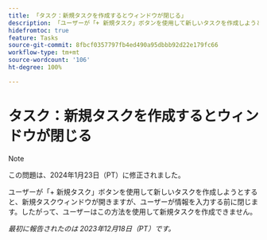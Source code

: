 ```yaml
---
title: 「タスク：新規タスクを作成するとウィンドウが閉じる」
description: 「ユーザーが「+ 新規タスク」ボタンを使用して新しいタスクを作成しようとすると、新規タスクウィンドウが開きますが、ユーザーが情報を入力する前に閉じます。したがって、ユーザーはこの方法を使用して新規タスクを作成できません。」
hidefromtoc: true
feature: Tasks
source-git-commit: 8fbcf0357797fb4ed490a95dbbb92d22e179fc66
workflow-type: tm+mt
source-wordcount: '106'
ht-degree: 100%

---
```



# タスク：新規タスクを作成するとウィンドウが閉じる

>[!NOTE]
>
>この問題は、2024年1月23日（PT）に修正されました。

ユーザーが「+ 新規タスク」ボタンを使用して新しいタスクを作成しようとすると、新規タスクウィンドウが開きますが、ユーザーが情報を入力する前に閉じます。したがって、ユーザーはこの方法を使用して新規タスクを作成できません。

_最初に報告されたのは 2023年12月18日（PT）です。_
